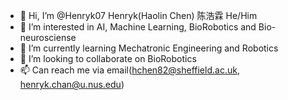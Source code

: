 - 👋 Hi, I’m @Henryk07 Henryk(Haolin Chen) 陈浩霖 He/Him
- 👀 I’m interested in AI, Machine Learning, BioRobotics and Bio-neurosciense
- 🌱 I’m currently learning Mechatronic Engineering and Robotics
- 💞️ I’m looking to collaborate on BioRobotics
- 📫 Can reach me via email(hchen82@sheffield.ac.uk, henryk.chan@u.nus.edu)

<!---
Henryk07/Henryk07 is a ✨ special ✨ repository because its `README.md` (this file) appears on your GitHub profile.
You can click the Preview link to take a look at your changes.
--->
